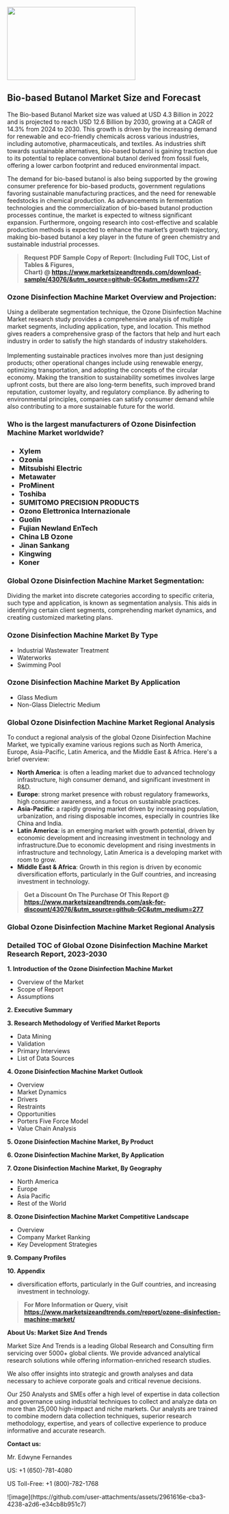 <p><img class="alignnone size-medium wp-image-20088" src="https://ffe5etoiles.com/wp-content/uploads/2024/12/MST1-300x171.png" alt="" width="300" height="171" /></p><h2>Bio-based Butanol Market Size and Forecast</h2><p>The Bio-based Butanol Market size was valued at USD 4.3 Billion in 2022 and is projected to reach USD 12.6 Billion by 2030, growing at a CAGR of 14.3% from 2024 to 2030. This growth is driven by the increasing demand for renewable and eco-friendly chemicals across various industries, including automotive, pharmaceuticals, and textiles. As industries shift towards sustainable alternatives, bio-based butanol is gaining traction due to its potential to replace conventional butanol derived from fossil fuels, offering a lower carbon footprint and reduced environmental impact.</p><p>The demand for bio-based butanol is also being supported by the growing consumer preference for bio-based products, government regulations favoring sustainable manufacturing practices, and the need for renewable feedstocks in chemical production. As advancements in fermentation technologies and the commercialization of bio-based butanol production processes continue, the market is expected to witness significant expansion. Furthermore, ongoing research into cost-effective and scalable production methods is expected to enhance the market’s growth trajectory, making bio-based butanol a key player in the future of green chemistry and sustainable industrial processes.</p></p><blockquote id="" class=""><strong>Request PDF Sample Copy of Report: (Including Full TOC, List of Tables &amp; Figures, Chart)&nbsp;@&nbsp;<strong><a href="https://www.marketsizeandtrends.com/download-sample/43076/&utm_source=github-GC&utm_medium=277" target="_blank">https://www.marketsizeandtrends.com/download-sample/43076/&utm_source=github-GC&utm_medium=277</a></strong></strong></blockquote><h3 id="" class="">Ozone Disinfection Machine Market&nbsp;Overview and Projection:</h3><p id="" class="">Using a deliberate segmentation technique, the Ozone Disinfection Machine Market research study provides a comprehensive analysis of multiple market segments, including application, type, and location. This method gives readers a comprehensive grasp of the factors that help and hurt each industry in order to satisfy the high standards of industry stakeholders. <br /> <br />Implementing sustainable practices involves more than just designing products; other operational changes include using renewable energy, optimizing transportation, and adopting the concepts of the circular economy. Making the transition to sustainability sometimes involves large upfront costs, but there are also long-term benefits, such improved brand reputation, customer loyalty, and regulatory compliance. By adhering to environmental principles, companies can satisfy consumer demand while also contributing to a more sustainable future for the world.</p><h3 id="" class="">Who is the largest manufacturers of&nbsp;Ozone Disinfection Machine Market worldwide?</h3><h3 class=""><p><ul><li>Xylem </li><li> Ozonia </li><li> Mitsubishi Electric </li><li> Metawater </li><li> ProMinent </li><li> Toshiba </li><li> SUMITOMO PRECISION PRODUCTS </li><li> Ozono Elettronica Internazionale </li><li> Guolin </li><li> Fujian Newland EnTech </li><li> China LB Ozone </li><li> Jinan Sankang </li><li> Kingwing </li><li> Koner</li></ul></p></h3><h3 id="" class="">Global&nbsp;Ozone Disinfection Machine Market Segmentation:</h3><p id="" class="">Dividing the market into discrete categories according to specific criteria, such type and application, is known as segmentation analysis. This aids in identifying certain client segments, comprehending market dynamics, and creating customized marketing plans.</p><h3 id="" class="">Ozone Disinfection Machine Market&nbsp;By Type</h3><p><p><ul><li>Industrial Wastewater Treatment </li><li> Waterworks </li><li> Swimming Pool</p></li></ul></p></p><h3 id="" class="">Ozone Disinfection Machine Market&nbsp;By Application</h3><p class=""><p><ul><li>Glass Medium </li><li> Non-Glass Dielectric Medium</li></ul></p></p><h3 id="" class="">Global Ozone Disinfection Machine Market Regional Analysis</h3><p id="" class="">To conduct a regional analysis of the global Ozone Disinfection Machine Market, we typically examine various regions such as North America, Europe, Asia-Pacific, Latin America, and the Middle East &amp; Africa. Here's a brief overview:</p><ul><li><strong>North America</strong>: is often a leading market due to advanced technology infrastructure, high consumer demand, and significant investment in R&amp;D.</li><li><strong>Europe</strong>: strong market presence with robust regulatory frameworks, high consumer awareness, and a focus on sustainable practices.</li><li><strong>Asia-Pacific</strong>: a rapidly growing market driven by increasing population, urbanization, and rising disposable incomes, especially in countries like China and India.</li><li><strong>Latin America</strong>: is an emerging market with growth potential, driven by economic development and increasing investment in technology and infrastructure.Due to economic development and rising investments in infrastructure and technology, Latin America is a developing market with room to grow.</li><li><strong>Middle East &amp; Africa</strong>: Growth in this region is driven by economic diversification efforts, particularly in the Gulf countries, and increasing investment in technology.</li></ul><blockquote id="" class=""><strong>Get a Discount On The Purchase Of This Report @ <strong><a href="https://www.marketsizeandtrends.com/ask-for-discount/43076/&utm_source=github-GC&utm_medium=277" target="_blank">https://www.marketsizeandtrends.com/ask-for-discount/43076/&utm_source=github-GC&utm_medium=277</a></strong></strong></blockquote><h3 id="" class="">Global Ozone Disinfection Machine Market Regional Analysis</h3><h3 id="" class="">Detailed TOC of Global Ozone Disinfection Machine Market Research Report, 2023-2030</h3><p id="" class=""><strong>1. Introduction of the Ozone Disinfection Machine Market</strong></p><ul><li>Overview of the Market</li><li>Scope of Report</li><li>Assumptions</li></ul><p id="" class=""><strong>2. Executive Summary</strong></p><p id="" class=""><strong>3. Research Methodology of Verified Market Reports</strong></p><ul><li>Data Mining</li><li>Validation</li><li>Primary Interviews</li><li>List of Data Sources</li></ul><p id="" class=""><strong>4. Ozone Disinfection Machine Market Outlook</strong></p><ul><li>Overview</li><li>Market Dynamics</li><li>Drivers</li><li>Restraints</li><li>Opportunities</li><li>Porters Five Force Model</li><li>Value Chain Analysis</li></ul><p id="" class=""><strong>5. Ozone Disinfection Machine Market, By Product</strong></p><p id="" class=""><strong>6. Ozone Disinfection Machine Market, By Application</strong></p><p id="" class=""><strong>7. Ozone Disinfection Machine Market, By Geography</strong></p><ul><li>North America</li><li>Europe</li><li>Asia Pacific</li><li>Rest of the World</li></ul><p id="" class=""><strong>8. Ozone Disinfection Machine Market Competitive Landscape</strong></p><ul><li>Overview</li><li>Company Market Ranking</li><li>Key Development Strategies</li></ul><p id="" class=""><strong>9. Company Profiles</strong></p><p id="" class=""><strong>10. Appendix</strong></p><ul><li>diversification efforts, particularly in the Gulf countries, and increasing investment in technology.</li></ul><blockquote id="" class=""><strong>For More Information or Query, visit <strong><strong><a href="https://www.marketsizeandtrends.com/report/ozone-disinfection-machine-market/" target="_blank">https://www.marketsizeandtrends.com/report/ozone-disinfection-machine-market/</a></strong></strong></strong></blockquote><p id="" class=""><strong>About Us: Market Size And Trends</strong></p><p id="" class="">Market Size And Trends is a leading Global Research and Consulting firm servicing over 5000+ global clients. We provide advanced analytical research solutions while offering information-enriched research studies.</p><p id="" class="">We also offer insights into strategic and growth analyses and data necessary to achieve corporate goals and critical revenue decisions.</p><p id="" class="">Our 250 Analysts and SMEs offer a high level of expertise in data collection and governance using industrial techniques to collect and analyze data on more than 25,000 high-impact and niche markets. Our analysts are trained to combine modern data collection techniques, superior research methodology, expertise, and years of collective experience to produce informative and accurate research.</p><p id="" class=""><strong>Contact us:</strong></p><p id="" class="">Mr. Edwyne Fernandes</p><p id="" class="">US: +1 (650)-781-4080</p><p id="" class="">US Toll-Free: +1 (800)-782-1768</p>
![image](https://github.com/user-attachments/assets/2961616e-cba3-4238-a2d6-e34cb8b951c7)
